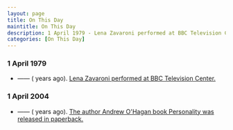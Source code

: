 ```yaml
---
layout: page
title: On This Day
maintitle: On This Day
description: 1 April 1979 - Lena Zavaroni performed at BBC Television Center. 1 April 2004 - The author Andrew O'Hagan book Personality was released in paperback.
categories: [On This Day]
---
```


### 1 April 1979
* —— (<span id="age1"></span> years ago). [Lena Zavaroni performed at BBC Television Center.](/lena%20zavaroni%20and%20music/1979/04/01/lena-zavaroni-and-guests.html)

### 1 April 2004
* —— (<span id="age2"></span> years ago). [The author Andrew O'Hagan book Personality was released in paperback.](/books/2003/04/07/personality.html#paperback)

<!-- Script for calculating number of years ago -->
<script>
var dob = '19790401';
var year = Number(dob.substr(0, 4));
var month = Number(dob.substr(4, 2)) - 1;
var day = Number(dob.substr(6, 2));
var today = new Date();
var age1 = today.getFullYear() - year;
if (today.getMonth() < month || (today.getMonth() == month && today.getDate() < day)) {
  age1--;
}
document.getElementById("age1").innerHTML=age1;

var dob = '20040401';
var year = Number(dob.substr(0, 4));
var month = Number(dob.substr(4, 2)) - 1;
var day = Number(dob.substr(6, 2));
var today = new Date();
var age2 = today.getFullYear() - year;
if (today.getMonth() < month || (today.getMonth() == month && today.getDate() < day)) {
  age2--;
}
document.getElementById("age2").innerHTML=age2;
</script>

